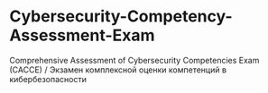 # Cybersecurity-Competency-Assessment-Exam
Comprehensive Assessment of Cybersecurity Competencies Exam (CACCE) / Экзамен комплексной оценки компетенций в кибербезопасности
